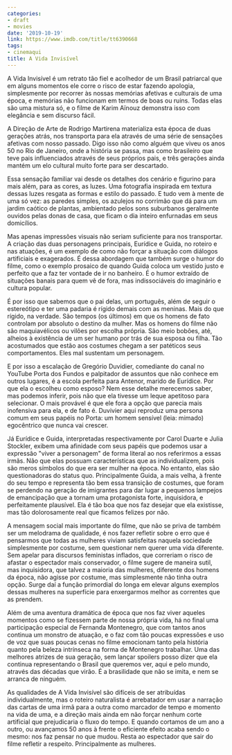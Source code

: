 ```yaml
---
categories:
- draft
- movies
date: '2019-10-19'
link: https://www.imdb.com/title/tt6390668
tags:
- cinemaqui
title: A Vida Invisível
---
```


A Vida Invisível é um retrato tão fiel e acolhedor de um Brasil patriarcal que em alguns momentos ele corre o risco de estar fazendo apologia, simplesmente por recorrer às nossas memórias afetivas e culturais de uma época, e memórias não funcionam em termos de boas ou ruins. Todas elas são uma mistura só, e o filme de Karim Aïnouz demonstra isso com elegância e sem discurso fácil.

A Direção de Arte de Rodrigo Martirena materializa esta época de duas gerações atrás, nos transporta para ela através de uma série de sensações afetivas com nosso passado. Digo isso não como alguém que viveu os anos 50 no Rio de Janeiro, onde a história se passa, mas como brasileiro que teve pais influenciados através de seus próprios pais, e três gerações ainda mantém um elo cultural muito forte para ser descartado.

Essa sensação familiar vai desde os detalhes dos cenário e figurino para mais além, para as cores, as luzes. Uma fotografia inspirada em textura dessas luzes resgata as formas e estilo do passado. E tudo vem à mente de uma só vez: as paredes simples, os azulejos no corrimão que dá para um jardim caótico de plantas, ambientado pelos sons suburbanos geralmente ouvidos pelas donas de casa, que ficam o dia inteiro enfurnadas em seus domicílios.

Mas apenas impressões visuais não seriam suficiente para nos transportar. A criação das duas personagens principais, Eurídice e Guida, no roteiro e nas atuações, é um exemplo de como não forçar a situação com diálogos artificiais e exagerados. É dessa abordagem que também surge o humor do filme, como o exemplo prosaico de quando Guida coloca um vestido justo e perfeito que a faz ter vontade de ir no banheiro. É o humor extraído de situações banais para quem vê de fora, mas indissociáveis do imaginário e cultura popular.

É por isso que sabemos que o pai delas, um português, além de seguir o estereótipo e ter uma padaria é rígido demais com as meninas. Mais do que rígido, na verdade. São tempos (os últimos) em que os homens de fato controlam por absoluto o destino da mulher. Mas os homens do filme não são maquiavélicos ou vilões por escolha própria. São meio bobões, até, alheios à existência de um ser humano por trás de sua esposa ou filha. Tão acostumados que estão aos costumes chegam a ser patéticos seus comportamentos. Eles mal sustentam um personagem.

E por isso a escalação de Gregório Duvidier, comediante do canal no YouTube Porta dos Fundos e palpitador de assuntos que não conhece em outros lugares, é a escola perfeita para Antenor, marido de Eurídice. Por que ela o escolheu como esposo? Nem esse detalhe merecemos saber, mas podemos inferir, pois não que ela tivesse um leque apetitoso para selecionar. O mais provável é que ele fora a opção que parecia mais inofensiva para ela, e de fato é. Duvivier aqui reproduz uma persona comum em seus papéis no Porta: um homem sensível (leia: mimado) egocêntrico que nunca vai crescer.

Já Eurídice e Guida, interpretadas respectivamente por Carol Duarte e Julia Stockler, exibem uma afinidade com seus papéis que podemos usar a expressão "viver a personagem" de forma literal ao nos referirmos a essas irmãs. Não que elas possuam características que as individualizem, pois são meros símbolos do que era ser mulher na época. No entanto, elas são questionadoras do status quo. Principalmente Guida, a mais velha, à frente do seu tempo e representa tão bem essa transição de costumes, que foram se perdendo na geração de imigrantes para dar lugar a pequenos lampejos de emancipação que a tornam uma protagonista forte, inquisidora, e perfeitamente plausível. Ela é tão boa que nos faz desejar que ela existisse, mas tão dolorosamente real que ficamos felizes por não.

A mensagem social mais importante do filme, que não se priva de também ser um melodrama de qualidade, é nos fazer refletir sobre o erro que é pensarmos que todas as mulheres viviam satisfeitas naquela sociedade simplesmente por costume, sem questionar nem querer uma vida diferente. Sem apelar para discursos feministas inflados, que correriam o risco de afastar o espectador mais conservador, o filme sugere de maneira sutil, mas inquisidora, que talvez a maioria das mulheres, diferente dos homens da época, não agisse por costume, mas simplesmente não tinha outra opção. Surge daí a função primordial do longa em elevar alguns exemplos dessas mulheres na superfície para enxergarmos melhor as correntes que as prendem.

Além de uma aventura dramática de época que nos faz viver aqueles momentos como se fizessem parte de nossa própria vida, há no final uma participação especial de Fernanda Montenegro, que com tantos anos continua um monstro de atuação, e o faz com tão poucas expressões e uso de voz que suas poucas cenas no filme emocionam tanto pela história quanto pela beleza intrínseca na forma de Montenegro trabalhar. Uma das melhores atrizes de sua geração, sem lançar spoilers posso dizer que ela continua representando o Brasil que queremos ver, aqui e pelo mundo, através das décadas que virão. É a brasilidade que não se imita, e nem se arranca de ninguém.

As qualidades de A Vida Invisível são difíceis de ser atribuídas individualmente, mas o roteiro naturalista é arrebatador em usar a narração das cartas de uma irmã para a outra como marcador de tempo e momento na vida de uma, e a direção mais ainda em não forçar nenhum corte artificial que prejudicaria o fluxo do tempo. E quando cortamos de um ano a outro, ou avançamos 50 anos à frente o eficiente efeito acaba sendo o mesmo: nos faz pensar no que mudou. Resta ao espectador que sair do filme refletir a respeito. Principalmente as mulheres.